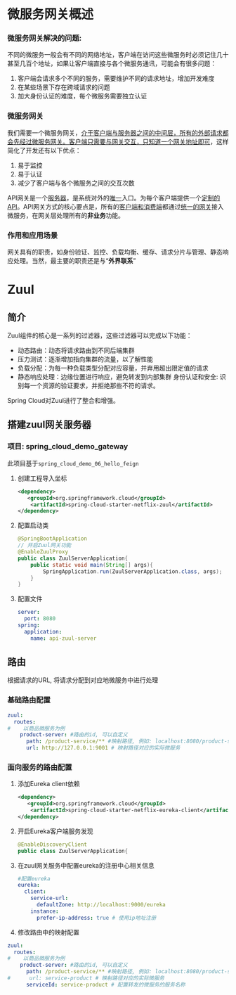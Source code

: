 # 微服务网关概述

### 微服务网关解决的问题:

不同的微服务一般会有不同的网络地址，客户端在访问这些微服务时必须记住几十甚至几百个地址，如果让客户端直接与各个微服务通讯，可能会有很多问题：

1. 客户端会请求多个不同的服务，需要维护不同的请求地址，增加开发难度
2. 在某些场景下存在跨域请求的问题
3. 加大身份认证的难度，每个微服务需要独立认证  

### 微服务网关

我们需要一个微服务网关，<u>介于客户端与服务器之间的中间层，所有的外部请求都会先经过微服务网关。客户端只需要与网关交互，只知道一个网关地址即可</u>，这样简化了开发还有以下优点：

1. 易于监控
2. 易于认证
3. 减少了客户端与各个微服务之间的交互次数

API网关是一个<u>服务器</u>，是系统对外的<u>唯一</u>入口。为每个客户端提供一个<u>定制的API</u>。API网关方式的核心要点是，所有的<u>客户端和消费端</u>都通过<u>统一的网关</u>接入微服务，在网关层处理所有的**非业务**功能。

### 作用和应用场景

网关具有的职责，如身份验证、监控、负载均衡、缓存、请求分片与管理、静态响应处理。当然，最主要的职责还是与“**外界联系**”  

# Zuul

## 简介

Zuul组件的核心是一系列的过滤器，这些过滤器可以完成以下功能：

- 动态路由：动态将请求路由到不同后端集群
- 压力测试：逐渐增加指向集群的流量，以了解性能
- 负载分配：为每一种负载类型分配对应容量，并弃用超出限定值的请求
- 静态响应处理：边缘位置进行响应，避免转发到内部集群
  身份认证和安全: 识别每一个资源的验证要求，并拒绝那些不符的请求。

Spring Cloud对Zuul进行了整合和增强。  

## 搭建zuul网关服务器

### 项目: spring_cloud_demo_gateway

此项目基于`spring_cloud_demo_06_hello_feign`

1. 创建工程导入坐标

   ```xml
   <dependency>
      <groupId>org.springframework.cloud</groupId>
       <artifactId>spring-cloud-starter-netflix-zuul</artifactId>
   </dependency>
   ```

2. 配置启动类

   ```java
   @SpringBootApplication
   // 开启Zuul网关功能
   @EnableZuulProxy
   public class ZuulServerApplication{
       public static void main(String[] args){
           SpringApplication.run(ZuulServerApplication.class, args);
       }
   }
   ```

3. 配置文件

   ```yaml
   server:
     port: 8080
   spring:
     application:
       name: api-zuul-server
   ```

## 路由

根据请求的URL, 将请求分配到对应地微服务中进行处理

### 基础路由配置

```yaml
zuul:
  routes:
#    以商品微服务为例
    product-server: #路由的id, 可以自定义
      path: /product-service/** #映射路径, 例如: localhost:8080/product-service/abc
      url: http://127.0.0.1:9001 # 映射路径对应的实际微服务
```

### 面向服务的路由配置

1. 添加Eureka client依赖

   ```xml
   <dependency>
      <groupId>org.springframework.cloud</groupId>
       <artifactId>spring-cloud-starter-netflix-eureka-client</artifactId>
   </dependency>
   ```

2. 开启Eureka客户端服务发现

   ```java
   @EnableDiscoveryClient
   public class ZuulServerApplication{
   ```

3. 在zuul网关服务中配置eureka的注册中心相关信息

   ```yaml
   #配置eureka
   eureka:
     client:
       service-url:
         defaultZone: http://localhost:9000/eureka
       instance:
         prefer-ip-address: true # 使用ip地址注册
   ```

4. 修改路由中的映射配置

```yaml
zuul:
  routes:
#    以商品微服务为例
    product-server: #路由的id, 可以自定义
      path: /product-service/** #映射路径, 例如: localhost:8080/product-service/abc
#      url: service-product # 映射路径对应的实际微服务
      serviceId: service-product # 配置转发的微服务的服务名称
```



